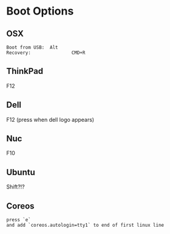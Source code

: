 # Boot Options

## OSX

	Boot from USB:	Alt
	Recovery:				CMD+R

## ThinkPad

F12

## Dell

F12 (press when dell logo appears)

## Nuc

F10

## Ubuntu

Shift?!?

## Coreos
	press `e`
	and add `coreos.autologin=tty1` to end of first linux line
